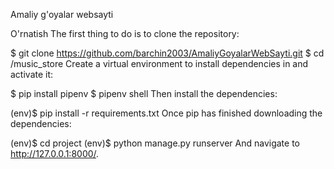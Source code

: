 Amaliy g'oyalar websayti

O'rnatish
The first thing to do is to clone the repository:

$ git clone https://github.com/barchin2003/AmaliyGoyalarWebSayti.git
$ cd /music_store
Create a virtual environment to install dependencies in and activate it:

$ pip install pipenv
$ pipenv shell
Then install the dependencies:

(env)$ pip install -r requirements.txt
Once pip has finished downloading the dependencies:

(env)$ cd project
(env)$ python manage.py runserver
And navigate to http://127.0.0.1:8000/.